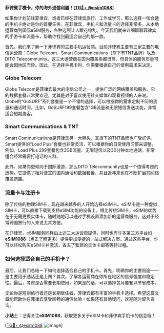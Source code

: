 **菲律賓手機卡，你的海外通信利器！[[TG💪+ @esim1088](https://t.me/s/esim1088)]**

如果你计划前往菲律宾，或者已经在菲律宾旅行、工作或学习，那么选择一张合适的手机卡绝对是你的首要任务。在菲律宾，手机卡和流量卡的选择非常多，从本地运营商到国际eSIM服务，各种选项让人眼花缭乱。今天我们就来详细聊聊菲律宾的手游卡和流量卡，帮助你找到最适合自己的那一款。

首先，我们来了解一下菲律宾的主要手机运营商。目前菲律宾主要有三家主要的电信运营商：Globe Telecom、Smart Communications（旗下有TNT品牌）以及DITO Telecommunity。这三大运营商在国内覆盖率都很高，但具体的服务质量可能会因地区而异。因此，在选择手机卡时，你需要根据自己的使用需求来决定。

### **Globe Telecom**
Globe Telecom是菲律宾最大的电信公司之一，提供广泛的网络覆盖和服务。它的数据套餐非常受欢迎，尤其是对于喜欢使用社交媒体和观看视频的人来说。Globe的“GoSURF”系列套餐是一个不错的选择，可以根据你的需求定制不同的流量和通话时间。比如，GoSURF199套餐包含1GB流量和无限短信发送功能，非常适合短期游客。

### **Smart Communications & TNT**
Smart Communications是菲律宾另一大巨头，其旗下的TNT品牌也广受好评。Smart提供的“Load Plus”套餐也非常灵活，可以根据你的日常使用习惯来调整。例如，Load Plus 299套餐包含2GB流量、无限短信以及30分钟本地通话，非常适合经常需要打电话的人群。

此外，如果你更倾向于国际漫游，那么DITO Telecommunity也是一个值得考虑的选择。它提供了相对便宜的国内通话和数据套餐，并且近年来也在不断扩展其网络覆盖范围。

### **流量卡与注册卡**
除了传统的物理SIM卡，现在越来越多的人开始选择eSIM卡。eSIM卡是一种虚拟SIM卡，可以直接下载到支持eSIM功能的设备上。相比传统SIM卡，eSIM的优势在于无需更换实体卡，随时随地可以通过手机设置添加新的运营商服务。这对于经常跨国旅行的人来说尤其方便。

在菲律宾，eSIM服务同样由上述三大运营商提供，同时也有许多第三方平台如**eSIM1088**（[点击了解更多](https://t.me/s/esim1088)）提供更加便捷的一站式解决方案。通过这些平台，你可以轻松购买eSIM卡并激活，省去了繁琐的实体卡邮寄等待过程。

### **如何选择适合自己的手机卡？**
最后，让我们总结一下如何选择适合自己的手机卡。首先，明确你的主要用途——是主要用于通话还是上网？其次，了解各运营商在你所在地区的信号强度和稳定性。最后，考虑是否需要长期使用，如果是的话，可以选择包月套餐以节省成本。

无论你是短期旅行者还是长期居住者，菲律宾都有丰富的手机卡选择。希望这篇文章能帮助你在菲律宾享受顺畅的通信体验！如果还有其他疑问，欢迎随时留言咨询。

**小贴士**：记得关注**eSIM1088**，获取更多关于eSIM卡和菲律宾手机卡的信息哦！

[[TG💪+ @esim1088](https://t.me/s/esim1088) ![Image](https://i.postimg.cc/4NQfJmqS/Snipaste-2025-05-13-00-14-12.png)]